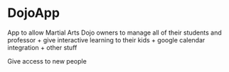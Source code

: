 # DojoApp
App to allow Martial Arts Dojo owners to manage all of their students and professor + give interactive learning to their kids + google calendar integration + other stuff

Give access to new people